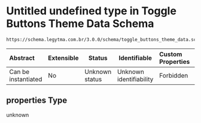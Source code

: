 # Untitled undefined type in Toggle Buttons Theme Data Schema

```txt
https://schema.legytma.com.br/3.0.0/schema/toggle_buttons_theme_data.schema.json#/properties
```




| Abstract            | Extensible | Status         | Identifiable            | Custom Properties | Additional Properties | Access Restrictions | Defined In                                                                                                        |
| :------------------ | ---------- | -------------- | ----------------------- | :---------------- | --------------------- | ------------------- | ----------------------------------------------------------------------------------------------------------------- |
| Can be instantiated | No         | Unknown status | Unknown identifiability | Forbidden         | Allowed               | none                | [toggle_buttons_theme_data.schema.json\*](../schema/toggle_buttons_theme_data.schema.json) |

## properties Type

unknown
